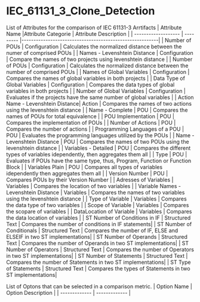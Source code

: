 # IEC_61131_3_Clone_Detection


List of Attributes for the comparison of IEC 61131-3 Arrtifacts
| Attribute Name  |Attribute Categorie | Attribute Description |
| ------------------- | --------- |---------------------------------------------------------|
| Number of POUs | Configuration | Calculates the normalized distance between the numer of comprised POUs |
| Names - Levenshtein Distance | Configuration | Compare the names of two projects using levenshtein distance |
| Number of POUs | Configuration | Calculates the normalized distance between the number of comprised POUs |
| Names of Global Variables | Configuration | Compares the names of global variables in both projects |
| Data Type of Global Variables | Configuration | Compares the data types of global variables in both projects |
| Number of Global Variables | Configuration | Evaluates if the projects have the same number of global variables |
| Action Name - Levenshtein Distance| Action | Compares the names of two actions using the levenshtein distance |
| Name - Complete   | POU | Compares the names of POUs for total equivalence |
| POU Implementation  | POU | Compares the implementation of POUs  |
| Number of Actions     | POU | Compares the number of actions |
| Programming Languages of a POU  | POU | Evaluates the programming languages utilized by the POUs |
| Name - Levenshtein Distance    | POU | Compares the names of two POUs using the levenshtein distance |
| Variables - Detailed    | POU | Compares the different types of variables idependently, then aggregates them all  |
| Type    | POU | Evaluates if POUs have the same type, thus, Program, Function or Function Block |
| Variables Plain | POU | Compares all types of variables idependently then aggregates them all |
| Version Number  | POU | Compares POUs by their Version Number |
| Adresses of Variables  | Variables | Compares the location of two variables |
| Variable Names - Levenshtein Distance | Variables | Compares the names of two variables using the levenshtein distance |
| Type of Variable | Variables | Compares the data type of two variables |
| Scope of Variable   | Variables | Compares the scopare of variables |
| DataLocation of Variable   | Variables | Compares the data location of variables |
| ST Number of Conditions in IF   | Structured Text | Compares the number of conditions in IF statements|
| ST Number of Conditionals  | Structured Text | Compares the number of IF, ELSE and ELSEIF in two ST implementations|
| ST Number of Operands   | Structured Text | Compares the number of Operands in two ST implementations|
| ST Number of Operators   | Structured Text | Compares the number of Operators in two ST implementations|
| ST Number of Statements   | Structured Text | Compares the number of Statements in two ST implementations|
| ST Type of Statements   | Structured Text | Compares the types of Statements in two ST implementations|



List of Optons that can be selected in a comparison metric.
| Option Name  | Option Description |
| ------------- | ------------- |
